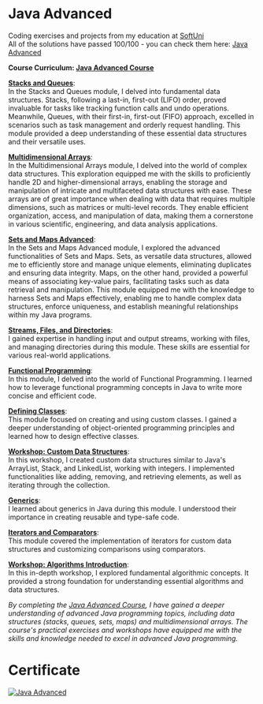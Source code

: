 # Java Advanced
Coding exercises and projects from my education at <a href="https://softuni.bg/">SoftUni</a>
<br>
All of the solutions have passed 100/100 - you can check them here: <a href="https://judge.softuni.org/Contests#!/List/ByCategory/174/Java-Advanced">Java Advanced</a>

<b> Course Curriculum: [Java Advanced Course](https://softuni.bg/trainings/4225/java-advanced-september-2023) </b>

**[Stacks and Queues](https://github.com/trayanaboykova/Java-Advanced/tree/master/src/Lesson01_StacksAndQueues)**: <br> 
In the Stacks and Queues module, I delved into fundamental data structures. Stacks, following a last-in, first-out (LIFO) order, proved invaluable for tasks like tracking function calls and undo operations. Meanwhile, Queues, with their first-in, first-out (FIFO) approach, excelled in scenarios such as task management and orderly request handling. This module provided a deep understanding of these essential data structures and their versatile uses.

**[Multidimensional Arrays](https://github.com/trayanaboykova/Java-Advanced/tree/master/src/Lesson02_MultidimensionalArrays)**: <br> 
In the Multidimensional Arrays module, I delved into the world of complex data structures. This exploration equipped me with the skills to proficiently handle 2D and higher-dimensional arrays, enabling the storage and manipulation of intricate and multifaceted data structures with ease. These arrays are of great importance when dealing with data that requires multiple dimensions, such as matrices or multi-level records. They enable efficient organization, access, and manipulation of data, making them a cornerstone in various scientific, engineering, and data analysis applications.

**[Sets and Maps Advanced](https://github.com/trayanaboykova/Java-Advanced/tree/master/src/Lesson03_SetsAndMapsAdvanced)**: <br> 
In the Sets and Maps Advanced module, I explored the advanced functionalities of Sets and Maps. Sets, as versatile data structures, allowed me to efficiently store and manage unique elements, eliminating duplicates and ensuring data integrity. Maps, on the other hand, provided a powerful means of associating key-value pairs, facilitating tasks such as data retrieval and manipulation. This module equipped me with the knowledge to harness Sets and Maps effectively, enabling me to handle complex data structures, enforce uniqueness, and establish meaningful relationships within my Java programs.

**[Streams, Files, and Directories](https://github.com/trayanaboykova/Java-Advanced/tree/master/src/Lesson04_StreamsFilesAndDirectories)**: <br> 
I gained expertise in handling input and output streams, working with files, and managing directories during this module. These skills are essential for various real-world applications.

**[Functional Programming](https://github.com/trayanaboykova/Java-Advanced/tree/master/src/Lesson05_FunctionalProgramming)**: <br> 
In this module, I delved into the world of Functional Programming. I learned how to leverage functional programming concepts in Java to write more concise and efficient code.

**[Defining Classes](https://github.com/trayanaboykova/Java-Advanced/tree/master/src/Lesson06_DefiningClasses)**: <br> 
This module focused on creating and using custom classes. I gained a deeper understanding of object-oriented programming principles and learned how to design effective classes.

**[Workshop: Custom Data Structures](https://github.com/trayanaboykova/Java-Advanced/tree/master/src/Lesson07_WorkshopCustomDataStructures)**: <br> 
In this workshop, I created custom data structures similar to Java's ArrayList, Stack, and LinkedList, working with integers. I implemented functionalities like adding, removing, and retrieving elements, as well as iterating through the collection. 

**[Generics](https://github.com/trayanaboykova/Java-Advanced/tree/master/src/Lesson07_Generics)**: <br>
I learned about generics in Java during this module. I understood their importance in creating reusable and type-safe code.

**[Iterators and Comparators](https://github.com/trayanaboykova/Java-Advanced/tree/master/src/Lesson08_IteratorsAndComparators)**: <br> 
This module covered the implementation of iterators for custom data structures and customizing comparisons using comparators.

**[Workshop: Algorithms Introduction](https://github.com/trayanaboykova/Java-Advanced/tree/master/src/Lesson10_WorkshopAlgorithms)**: <br> 
In this in-depth workshop, I explored fundamental algorithmic concepts. It provided a strong foundation for understanding essential algorithms and data structures.

*By completing the [Java Advanced Course](https://softuni.bg/trainings/4225/java-advanced-september-2023), I have gained a deeper understanding of advanced Java programming topics, including data structures (stacks, queues, sets, maps) and multidimensional arrays. The course's practical exercises and workshops have equipped me with the skills and knowledge needed to excel in advanced Java programming.*

# Certificate
<a href="https://softuni.bg/certificates/details/188658/535a484a" rel="nofollow"><img src="https://github.com/trayanaboykova/Java-Advanced/assets/101351760/ffdaf4e5-1025-473a-b4af-cfb4d6f8bef9" alt="Java Advanced"></a>
